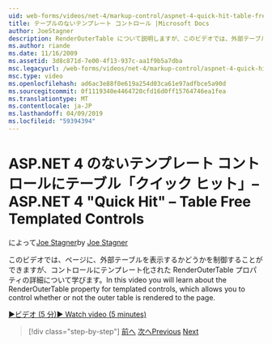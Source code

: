 ```yaml
---
uid: web-forms/videos/net-4/markup-control/aspnet-4-quick-hit-table-free-templated-controls
title: テーブルのないテンプレート コントロール |Microsoft Docs
author: JoeStagner
description: RenderOuterTable について説明しますが、このビデオでは、外部テーブルかどうかを制御することができます、template 宣言されたコントロールのプロパティをレンダリングしています.
ms.author: riande
ms.date: 11/16/2009
ms.assetid: 3d8c871d-7e00-4f13-937c-aa1f9b5a7dba
msc.legacyurl: /web-forms/videos/net-4/markup-control/aspnet-4-quick-hit-table-free-templated-controls
msc.type: video
ms.openlocfilehash: ad6ac3e88f0e619a254d03ca61e97adfbce5a90d
ms.sourcegitcommit: 0f1119340e4464720cfd16d0ff15764746ea1fea
ms.translationtype: MT
ms.contentlocale: ja-JP
ms.lasthandoff: 04/09/2019
ms.locfileid: "59394394"
---
```

# <a name="aspnet-4-quick-hit--table-free-templated-controls"></a><span data-ttu-id="5a3bb-103">ASP.NET 4 のないテンプレート コントロールにテーブル「クイック ヒット」–</span><span class="sxs-lookup"><span data-stu-id="5a3bb-103">ASP.NET 4 "Quick Hit" – Table Free Templated Controls</span></span>

<span data-ttu-id="5a3bb-104">によって[Joe Stagner](https://github.com/JoeStagner)</span><span class="sxs-lookup"><span data-stu-id="5a3bb-104">by [Joe Stagner](https://github.com/JoeStagner)</span></span>

<span data-ttu-id="5a3bb-105">このビデオでは、ページに、外部テーブルを表示するかどうかを制御することができますが、コントロールにテンプレート化された RenderOuterTable プロパティの詳細について学びます。</span><span class="sxs-lookup"><span data-stu-id="5a3bb-105">In this video you will learn about the RenderOuterTable property for templated controls, which allows you to control whether or not the outer table is rendered to the page.</span></span> 

[<span data-ttu-id="5a3bb-106">&#9654;ビデオ (5 分)</span><span class="sxs-lookup"><span data-stu-id="5a3bb-106">&#9654; Watch video (5 minutes)</span></span>](https://channel9.msdn.com/Blogs/ASP-NET-Site-Videos/aspnet-4-quick-hit-table-free-templated-controls)

> [!div class="step-by-step"]
> <span data-ttu-id="5a3bb-107">[前へ](aspnet-4-quick-hit-new-rendering-option-for-check-box-lists-and-radio-button-lists.md)
> [次へ](aspnet-4-quick-hit-tableless-menu-control.md)</span><span class="sxs-lookup"><span data-stu-id="5a3bb-107">[Previous](aspnet-4-quick-hit-new-rendering-option-for-check-box-lists-and-radio-button-lists.md)
[Next](aspnet-4-quick-hit-tableless-menu-control.md)</span></span>
